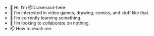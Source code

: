 - 👋 Hi, I’m @Drakeisnot-here
- 👀 I’m interested in video games, drawing, comics, and stuff like that.
- 🌱 I’m currently learning something.
- 💞️ I’m looking to collaborate on nothing.
- 📫 How to reach me.

<!---
Drakeisnot-here/Drakeisnot-here is a ✨ special ✨ repository because its `README.md` (this file) appears on your GitHub profile.
You can click the Preview link to take a look at your changes.
--->
